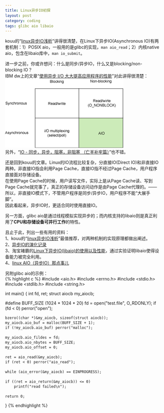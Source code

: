 ```yaml
---
title: Linux异步IO初探
layout: post
category: coding
tags: glibc aio libaio
---
```


kouu的“[linux异步IO浅析](http://hi.baidu.com/_kouu/item/2b3cfecd49c17d10515058d9)”讲得很清楚，在Linux下异步IO(Asynchronous IO)有两套机制：1）POSIX aio，一般用的是glibc的实现，`man aio_read`；2）内核native aio，包含在libaio库中，`man io_submit`。  

进一步之前，你或许想问：什么是同步/异步IO，什么又是blocking/non-blocking IO？  
IBM dw上的文章“[使用异步 I/O 大大提高应用程序的性能](http://www.ibm.com/developerworks/cn/linux/l-async/)”对此讲得很清楚：  
![](/images/io-model.gif)  
另外，“[IO - 同步，异步，阻塞，非阻塞 （亡羊补牢篇）](http://blog.csdn.net/historyasamirror/article/details/5778378)”也不错。  

还是回到kouu的文章。Linux的IO流程比较复杂，分直接IO(Direct IO)和非直接IO两种。非直接IO指会利用Page Cache，直接IO指不经过Page Cache，用户程序直接面对存储设备。  
在使用Page Cache的时候，用户读写文件，实际上是从Page Cache读、写到Page Cache就完事了，真正的存储设备访问动作是由Page Cache代理的。——所以，非直接IO模式下，不管用户程序是同步/异步IO，用户程序不能“大展手脚”。  
因此看起来，异步IO时，更适合同时使用直接IO。  

另一方面，glibc aio是通过线程模拟实现异步的；而内核支持的libaio则是真正利用了**CPU和存储设备可并行工作**的特性。  

且止于此，列出一些有用的资料：  
1、kouu的“[linux异步IO浅析](http://hi.baidu.com/_kouu/item/2b3cfecd49c17d10515058d9)”最值推荐，对两种机制的实现原理都做出阐述。  
2、[异步IO的演化记录](http://www.cnblogs.com/raymondshiquan/articles/2659202.html)  
3、淘宝褚霸的[Linux下异步IO(libaio)的使用以及性能](http://blog.yufeng.info/archives/741)，通过实验证明libaio使得设备能力被完全利用。  
4、[linux AIO（异步IO）那点事儿](http://cnodejs.org/topic/4f16442ccae1f4aa270010a7)  

另附glibc aio的示例：  
{% highlight c %}
#include <aio.h>
#include <errno.h>
#include <stdio.h>
#include <stdlib.h>
#include <string.h>

int main()
{
    int fd, ret;
    struct aiocb my_aiocb;

#define BUFF_SIZE (1024 * 1024 * 20)
    fd = open("test.file", O_RDONLY);
    if (fd < 0) perror("open");

    bzero((char *)&my_aiocb, sizeof(struct aiocb));
    my_aiocb.aio_buf = malloc(BUFF_SIZE + 1);
    if (!my_aiocb.aio_buf) perror("malloc");

    my_aiocb.aio_fildes = fd;
    my_aiocb.aio_nbytes = BUFF_SIZE;
    my_aiocb.aio_offset = 0;

    ret = aio_read(&my_aiocb);
    if (ret < 0) perror("aio_read");

    while (aio_error(&my_aiocb) == EINPROGRESS);

    if ((ret = aio_return(&my_aiocb)) <= 0)
        printf("read failed\n");

    return 0;
}
{% endhighlight %}